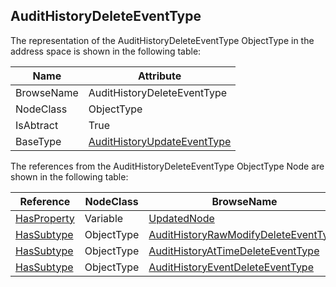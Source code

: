 <!-- objecttype -->
## AuditHistoryDeleteEventType
  
The representation of the AuditHistoryDeleteEventType ObjectType in the address space is shown in the following table:  

|Name|Attribute|
|---|---|
|BrowseName|AuditHistoryDeleteEventType|
|NodeClass|ObjectType|
|IsAbtract|True|
|BaseType|[AuditHistoryUpdateEventType](../../../Part5/ObjectTypes/AuditHistoryUpdateEventType/readme.md)|

The references from the AuditHistoryDeleteEventType ObjectType Node are shown in the following table:  

|Reference|NodeClass|BrowseName|DataType|TypeDefinition|ModellingRule|
|---|---|---|---|---|---|
|[HasProperty](../../../Part3/ReferenceTypes/HasProperty/readme.md)|Variable|[UpdatedNode](#UpdatedNode)|[NodeId](../../../Part3/DataTypes/NodeId/readme.md)|[PropertyType](../../Part5/VariableTypes/PropertyType/readme.md)|[Mandatory](../../Objects/Mandatory/readme.md)|
|[HasSubtype](../../../Part3/ReferenceTypes/HasSubtype/readme.md)|ObjectType|[AuditHistoryRawModifyDeleteEventType](#AuditHistoryRawModifyDeleteEventType)||||
|[HasSubtype](../../../Part3/ReferenceTypes/HasSubtype/readme.md)|ObjectType|[AuditHistoryAtTimeDeleteEventType](#AuditHistoryAtTimeDeleteEventType)||||
|[HasSubtype](../../../Part3/ReferenceTypes/HasSubtype/readme.md)|ObjectType|[AuditHistoryEventDeleteEventType](#AuditHistoryEventDeleteEventType)||||


